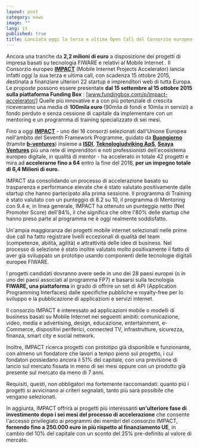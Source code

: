 ```yaml
---
layout: post
category: news
image: ""
lang: it
published: true
title: Lanciata oggi la terza e ultima Open Call del Consorzio europeo
---
```



Ancora una tranche da **2,2 milioni di euro** a disposizione dei progetti di impresa basati su tecnologia FIWARE e relativi al Mobile Internet . Il Consorzio europeo [**IMPACT**](http://www.impact-accelerator.com/it/) (Mobile Internet Projects Accelerator) lancia infatti oggi la sua terza e ultima call, con scadenza 15 ottobre 2015, destinata a finanziare ulteriori 22 startup e imprenditori web di tutta Europa. Le proposte possono essere presentate **dal 15 settembre al 15 ottobre 2015 sulla piattaforma Funding Box** : [www.fundingbox.com/p/impact-accelerator/] Quelle più innovative e a con più potenziale di crescita riceveranno una media di **100mila euro** (90mila di fondi e 10mila in servizi) a fondo perduto e senza cessione di capitale da implementare con un mentoring e un programma di training specializzato di sei mesi.

Fino a oggi [**IMPACT**](http://www.impact-accelerator.com/it/) - uno dei 16 consorzi selezionati dall'Unione Europea nell'ambito del Seventh Framework Programme, guidato da [**Buongiorno**](http://www.buongiorno.com/) (tramite [**b-ventures**](http://www.b-ventures.it)) insieme a [**ISDI**](http://www.isdi.es), [**Teknologiudviking ApS**](http://www.technology-development.eu/), [**Seaya Ventures**](http://seayaventures.com/en/) più una rete di imprenditori e noti professionisti dell'ecosistema europeo digitale, in qualità di mentor - ha accelerato in totale 42 progetti e mira ad **accelerarne fino a 64** entro la fine del 2016, **per un impegno totale di 6,4 Milioni di euro.**

IMPACT sta consolidando un processo di accelerazione basato su trasparenza e performance elevate che è stato valutato positivamente dalle startup che hanno partecipato alla prima sessione. Il programma di Training è stato valutato con un punteggio di 8.2 su 10, il programma di Mentoring con 9.4 e, in linea generale, IMPACT ha ottenuto un punteggio netto (Net Promoter Score) dell'84%, il che significa che oltre l'80% delle startup che hanno preso parte al programma ne è oggi realmente soddisfatto.

Un'ampia maggioranza dei progetti mobile internet selezionati nelle prime due call ha fatto registrare livelli eccezionali di qualità del team (competenze, abilità, agilità) e attrattività delle idee di business. Nel processo di selezione è stato inoltre valutato molto positivamente il fatto di aver già sviluppato un prototipo usando componenti delle tecnologie digitali europee FIWARE.

I progetti candidati dovranno avere sede in uno dei 28 paesi europei (o in uno dei paesi associati al programma FP7) e basarsi sulla tecnologia **FIWARE, una piattaforma** in grado di offrire un set di API (Application Programming Interfaces) dalle specifiche pubbliche e royalty-free per lo sviluppo e la pubblicazione di applicazioni e servizi internet.

Il consorzio IMPACT è interessato ad applicazioni mobile o modelli di business basati su Mobile Internet nei seguenti ambiti: comunicazione, video, media e advertising, design, educazione, entertainment, e-Commerce, dispositivi periferici, connected TV, infrastrutture, sicurezza, finanza, smart city e social network.

Inoltre, IMPACT ricerca progetti con prototipo già disponibile e funzionante, con almeno un fondatore che lavori a tempo pieno sul progetto, i cui fondatori possiedano ancora il 51% del capitale, con una previsione di lancio sul mercato fissata in meno di sei mesi oppure con un prodotto già presente sul mercato da meno di 7 anni.

Requisiti, questi, non obbligatori ma fortemente raccomandati: quanto più i progetti si avvicinano ai criteri segnalati, tanto più sarà  possibile che vengano selezionati.

In aggiunta, IMPACT offrirà ai progetti più interessanti **un'ulteriore fase di investimento dopo i sei mesi del processo di accelerazione** che consente l'accesso privilegiato ai programmi dei membri del consorzio IMPACT, **fornendo fino a 250.000 euro in più rispetto al finanziamento UE**, in cambio del 10% del capitale con un sconto del 25% pre-definito al valore di mercato.
